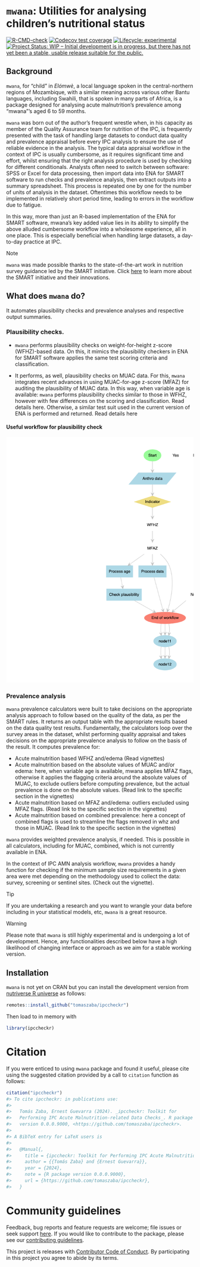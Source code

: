 

<!-- README.md is generated from README.Rmd. Please edit that file -->

# `mwana`: Utilities for analysing children’s nutritional status

<!-- badges: start -->

[![R-CMD-check](https://github.com/nutriverse/mwana/actions/workflows/R-CMD-check.yaml/badge.svg)](https://github.com/tomaszaba/ipccheckr/actions/workflows/R-CMD-check.yaml)
[![Codecov test
coverage](https://codecov.io/gh/nutriverse/mwana/branch/main/graph/badge.svg)](https://app.codecov.io/gh/tomaszaba/ipccheckr?branch=main)
[![Lifecycle:
experimental](https://img.shields.io/badge/lifecycle-experimental-orange.svg)](https://lifecycle.r-lib.org/articles/stages.html#experimental)
[![Project Status: WIP – Initial development is in progress, but there
has not yet been a stable, usable release suitable for the
public.](https://www.repostatus.org/badges/latest/wip.svg)](https://www.repostatus.org/#wip)
<!-- badges: end -->

## Background

`mwana`, for “child” in *Elómwè*, a local language spoken in the
central-northern regions of Mozambique, with a similar meaning across
various other Bantu languages, including Swahili, that is spoken in many
parts of Africa, is a package designed for analysing acute
malnutrition’s prevalence among “mwana”’s aged 6 to 59 months.

`mwana` was born out of the author’s frequent wrestle when, in his
capacity as member of the Quality Assurance team for nutrition of the
IPC, is frequently presented with the task of handling large datasets to
conduct data quality and prevalence appraisal before every IPC analysis
to ensure the use of reliable evidence in the analysis. The typical data
appraisal workflow in the context of IPC is usually cumbersome, as it
requires significant time and effort, whilst ensuring that the right
analysis procedure is used by checking for different conditionals.
Analysts often need to switch between software: SPSS or Excel for data
processing, then import data into ENA for SMART software to run checks
and prevalence analysis, then extract outputs into a summary
spreadsheet. This process is repeated one by one for the number of units
of analysis in the dataset. Oftentimes this workflow needs to be
implemented in relatively short period time, leading to errors in the
workflow due to fatigue.

In this way, more than just an R-based implementation of the ENA for
SMART software, mwana’s key added value lies in its ability to simplify
the above alluded cumbersome workflow into a wholesome experience, all
in one place. This is especially beneficial when handling large
datasets, a day-to-day practice at IPC.

> [!NOTE]
>
> `mwana` was made possible thanks to the state-of-the-art work in
> nutrition survey guidance led by the SMART initiative. Click
> [here](https://smartmethodology.org) to learn more about the SMART
> initiative and their innovations.

## What does `mwana` do?

It automates plausibility checks and prevalence analyses and respective
output summaries.

### Plausibility checks.

- `mwana` performs plausibility checks on weight-for-height z-score
  (WFHZ)-based data. On this, it mimics the plausibility checkers in ENA
  for SMART software applies the same test scoring criteria and
  classification.

- It performs, as well, plausibility checks on MUAC data. For this,
  `mwana` integrates recent advances in using MUAC-for-age z-score
  (MFAZ) for auditing the plausibility of MUAC data. In this way, when
  variable age is available: `mwana` performs plausibility checks
  similar to those in WFHZ, however with few differences on the scoring
  and classification. Read details here. Otherwise, a similar test suit
  used in the current version of ENA is performed and returned. Read
  details here

#### Useful workflow for plausibility check

![](man/figures/README-worflow-1.png)

### Prevalence analysis

`mwana` prevalence calculators were built to take decisions on the
appropriate analysis approach to follow based on the quality of the
data, as per the SMART rules. It returns an output table with the
appropriate results based on the data quality test results.
Fundamentally, the calculators loop over the survey areas in the
dataset, whilst performing quality appraisal and takes decisions on the
appropriate prevalence analysis to follow on the basis of the result. It
computes prevalence for:

- Acute malnutrition based WFHZ and/edema (Read vignettes)
- Acute malnutrition based on the absolute values of MUAC and/or edema:
  here, when variable age is available, mwana applies MFAZ flags,
  otherwise it applies the flagging criteria around the absolute values
  of MUAC, to exclude outliers before computing prevalence, but the
  actual prevalence is done on the absolute values. (Read link to the
  specific section in the vignettes)
- Acute malnutrition based on MFAZ and/edema: outliers excluded using
  MFAZ flags. (Read link to the specific section in the vignettes)
- Acute malnutrition based on combined prevalence: here a concept of
  combined flags is used to streamline the flags removed in whz and
  those in MUAC. (Read link to the specific section in the vignettes)

`mwana` provides weighted prevalence analysis, if needed. This is
possible in all calculators, including for MUAC, combined, which is not
currently available in ENA.

In the context of IPC AMN analysis workflow, `mwana` provides a handy
function for checking if the minimum sample size requirements in a given
area were met depending on the methodology used to collect the data:
survey, screening or sentinel sites. (Check out the vignette).

> [!TIP]
>
> If you are undertaking a research and you want to wrangle your data
> before including in your statistical models, etc, `mwana` is a great
> resource.

> [!WARNING]
>
> Please note that `mwana` is still highly experimental and is
> undergoing a lot of development. Hence, any functionalities described
> below have a high likelihood of changing interface or approach as we
> aim for a stable working version.

## Installation

`mwana` is not yet on CRAN but you can install the development version
from [nutriverse R universe](https://nutriverse.r-universe.dev) as
follows:

``` r
remotes::install_github("tomaszaba/ipccheckr")
```

Then load to in memory with

``` r
library(ipccheckr)
```

# Citation

If you were enticed to using `mwana` package and found it useful, please
cite using the suggested citation provided by a call to `citation`
function as follows:

``` r
citation("ipccheckr")
#> To cite ipccheckr: in publications use:
#> 
#>   Tomás Zaba, Ernest Guevarra (2024). _ipccheckr: Toolkit for
#>   Performing IPC Acute Malnutrition-related Data Checks_. R package
#>   version 0.0.0.9000, <https://github.com/tomaszaba/ipccheckr>.
#> 
#> A BibTeX entry for LaTeX users is
#> 
#>   @Manual{,
#>     title = {ipccheckr: Toolkit for Performing IPC Acute Malnutrition-related Data Checks},
#>     author = {{Tomás Zaba} and {Ernest Guevarra}},
#>     year = {2024},
#>     note = {R package version 0.0.0.9000},
#>     url = {https://github.com/tomaszaba/ipccheckr},
#>   }
```

# Community guidelines

Feedback, bug reports and feature requests are welcome; file issues or
seek support [here](https://github.com/nutriverse/mwana/issues). If you
would like to contribute to the package, please see our [contributing
guidelines](https://nutriverse.io/mwana/CONTRIBUTING.html).

This project is releases with [Contributor Code of
Conduct](https://nutriverse.io/mwana/CODE_OF_CONDUCT.html). By
participating in this project you agree to abide by its terms.
